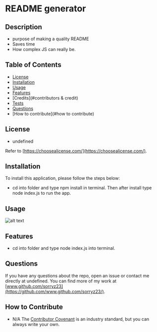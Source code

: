 # README generator
  ## Description
   - purpose of making a quality README
   - Saves time
   - How complex JS can really be.

  ## Table of Contents
  
  - [License](#license)
  - [Installation](#installation)
  - [Usage](#usage)
  - [Features](#features)
  - [Credits](#contributors & credit)
  - [Tests](#tests)
  - [Questions](#questions)
  - [How to contribute](#how to contribute)

  ## License

  - undefined

  Refer to [https://choosealicense.com/](https://choosealicense.com/).

  ## Installation
  To install this application, please follow the steps below:
  - cd into folder and type npm install in terminal. Then after install type  node index.js to run the app.

  ## Usage

  ![alt text](assets/images/screenshot.png)

  ## Features

  - cd into folder and type node index.js into terminal.

  ## Questions
  If you have any questions about the repo, open an issue or contact me directly at undefined. You can find more of my work at [www.github.com/sorryz23](https://github.com/www.github.com/sorryz23/).

  ## How to Contribute

  - N/A
  The [Contributor Covenant](https://www.contibutor-covenant.org/) is an industry standard, but you can always write your own.
